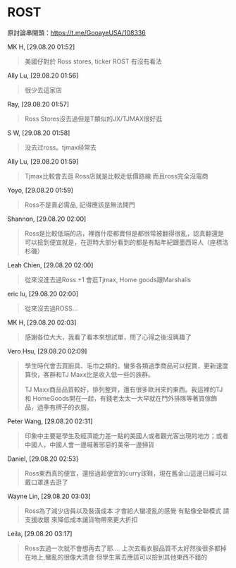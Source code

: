 # ROST

原討論串開頭：<https://t.me/GooayeUSA/108336>

MK H, [29.08.20 01:52]

> 美國仔對於 Ross stores, ticker ROST 有沒有看法

Ally Lu, [29.08.20 01:56]

> 很少去這家店

Ray, [29.08.20 01:57]

> Ross Stores沒去過但是T類似的JX/TJMAX很好逛

S W, [29.08.20 01:58]

> 没去过ross。tjmax经常去

Ally Lu, [29.08.20 01:59]

> Tjmax比較會去逛 Ross店就是比較走低價路線 而且ross完全沒電商

Yoyo, [29.08.20 01:59]

> Ross不是賣必需品, 記得應該是無法開門

Shannon, [29.08.20 02:00]

> Ross是比較低端的店，裡面什麼都賣但是都很常被翻得很亂，認真翻還是可以撿到便宜就是，在逛時大部分看到的都是有點年紀跟墨西哥人（座標洛杉磯）

Leah Chien, [29.08.20 02:00]

> 從來沒進去過Ross +1  會逛Tjmax, Home goods跟Marshalls

eric lu, [29.08.20 02:00]

> 從來沒去過ROSS...

MK H, [29.08.20 02:03]

> 感謝各位大大，我看了看本來想試單，問了心得之後沒興趣了

Vero Hsu, [29.08.20 02:09]

> 學生時代會去買廚具、毛巾之類的。蠻多各類過季商品可以挖寶，更新速度算快，客群和TJ Maxx比是收入低一些的族群。
> 
> TJ Maxx商品品質較好，排列整齊，還有很多歐洲來的東西。我這裡的TJ 和 HomeGoods開在一起，有錢老太太一大早就在門外排隊等著買傢飾品，過季有牌子的衣服。

Peter Wang, [29.08.20 02:31]

> 印象中主要是學生及經濟能力差一點的美國人或者觀光客出現的地方；或者中國人，中國人會一邊喊著邪惡的美帝一邊掃貨

Daniel, [29.08.20 02:53]

> Ross東西真的便宜，還撿過超便宜的curry球鞋，現在舊金山這邊已經可以戴口罩進去逛了

Wayne Lin, [29.08.20 03:03]

> Ross為了減少店員以及裝潢成本
> 才會給人蠻凌亂的感覺
> 有點像全聯模式 請支援收銀 
> 來降低成本讓貨物帶來更大折扣

Leila, [29.08.20 03:17]

> Ross去過一次就不會想再去了耶.... 上次去看衣服品質不太好然後很多都掉在地上,蠻亂的很像大清倉   但學生黨去應該可以撿到其他東西不錯的
